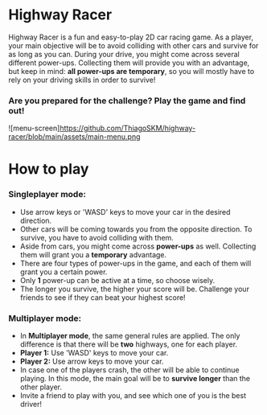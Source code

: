 # Highway Racer
Highway Racer is a fun and easy-to-play 2D car racing game. As a player, your main objective will be to avoid colliding with other cars and survive for as long as you can. During your drive, you might come across several different power-ups. Collecting them will provide you with an advantage, but keep in mind: **all power-ups are temporary**, so you will mostly have to rely on your driving skills in order to survive!
### Are you prepared for the challenge? Play the game and find out!

![menu-screen]https://github.com/ThiagoSKM/highway-racer/blob/main/assets/main-menu.png

# How to play
### Singleplayer mode:
- Use arrow keys or 'WASD' keys to move your car in the desired direction.
- Other cars will be coming towards you from the opposite direction. To survive, you have to avoid colliding with them.
- Aside from cars, you might come across **power-ups** as well. Collecting them will grant you a **temporary** advantage.
- There are four types of power-ups in the game, and each of them will grant you a certain power.
- Only **1** power-up can be active at a time, so choose wisely.
- The longer you survive, the higher your score will be. Challenge your friends to see if they can beat your highest score!

### Multiplayer mode:
- In **Multiplayer mode**, the same general rules are applied. The only difference is that there will be **two** highways, one for each player.
- **Player 1:** Use 'WASD' keys to move your car.
- **Player 2:** Use arrow keys to move your car.
- In case one of the players crash, the other will be able to continue playing. In this mode, the main goal will be to **survive longer** than the other player.
- Invite a friend to play with you, and see which one of you is the best driver!

